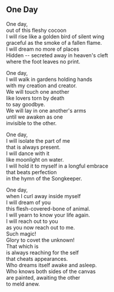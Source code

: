 One Day
-------

One day,  
out of this fleshy cocoon  
I will rise like a golden bird of silent wing  
graceful as the smoke of a fallen flame.  
I will dream no more of places  
Hidden -- secreted away in heaven's cleft  
where the foot leaves no print.  

One day,  
I will walk in gardens holding hands  
with my creation and creator.  
We will touch one another  
like lovers torn by death  
to say goodbye.  
We will lay in one another's arms  
until we awaken as one  
invisible to the other.  

One day,  
I will isolate the part of me  
that is always present.  
I will dance with it  
like moonlight on water.  
I will hold it to myself in a longful embrace  
that beats perfection  
in the hymn of the Songkeeper.  

One day,  
when I curl away inside myself  
I will dream of you  
this flesh-covered-bone of animal.  
I will yearn to know your life again.  
I will reach out to you  
as you now reach out to me.  
Such magic!  
Glory to covet the unknown!  
That which is  
is always reaching for the self   
that cheats appearances.  
Who dreams itself awake and asleep.  
Who knows both sides of the canvas  
are painted, awaiting the other  
to meld anew.